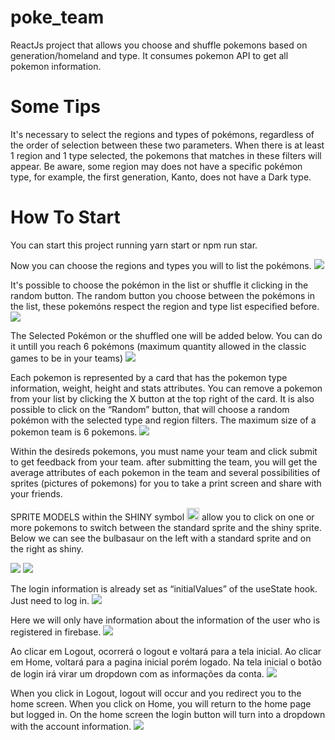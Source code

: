 # poke_team
ReactJs project that allows you choose and shuffle pokemons based on generation/homeland and type. It consumes pokemon API to get all pokemon information.

# Some Tips
It's necessary to select the regions and types of pokémons, regardless of the order of selection between these two parameters. When there is at least 1 region and 1 type selected, the pokemons that matches in these filters will appear.
Be aware, some region may does not have a specific pokémon type, for example, the first generation, Kanto, does not have a Dark type.

# How To Start
You can start this project running yarn start or npm run star.

Now you can choose the regions and types you will to list the pokémons.
<img src="screenshots/01.png">

It's possible to choose the pokémon in the list or shuffle it clicking in the random button. The random button you choose between the pokémons in the list, these pokemóns respect the region and type list especified before.
<img src="screenshots/02.png">

The Selected Pokémon or the shuffled one will be added below. You can do it untill you reach 6 pokémons (maximum quantity allowed in the classic games to be in your teams)
<img src="screenshots/03.png">

Each pokemon is represented by a card that has the pokemon type information, weight, height and stats attributes. You can remove a pokemon from your list by clicking the X button at the top right of the card.
It is also possible to click on the “Random” button, that will choose a random pokémon with the selected type and region filters.
The maximum size of a pokemon team is 6 pokemons.
<img src="screenshots/04.png">

Within the desireds pokemons, you must name your team and click submit to get feedback from your team.
after submitting the team, you will get the average attributes of each pokemon in the team and several possibilities of sprites (pictures of pokemons) for you to take a print screen and share with your friends.

SPRITE MODELS within the SHINY symbol <img src="src/assets/types/shiny.png" size="20" width="20"> allow you to click on one or more pokemons to switch between the standard sprite and the shiny sprite. Below we can see the bulbasaur on the left with a standard sprite and on the right as shiny.

<img src="screenshots/05.png"> <img src="screenshots/06.png">

The login information is already set as “initialValues” of the useState hook. Just need to log in.
<img src="screenshots/07.png">

Here we will only have information about the information of the user who is registered in firebase.
<img src="screenshots/08.png">

Ao clicar em Logout, ocorrerá o logout e voltará para a tela inicial. Ao clicar em Home, voltará para a pagina inicial porém logado. Na tela inicial o botão de login irá virar um dropdown com as informações da conta.
<img src="screenshots/09.png">

When you click in Logout, logout will occur and you redirect you to the home screen. When you click on Home, you will return to the home page but logged in. On the home screen the login button will turn into a dropdown with the account information.
<img src="screenshots/10.png">

